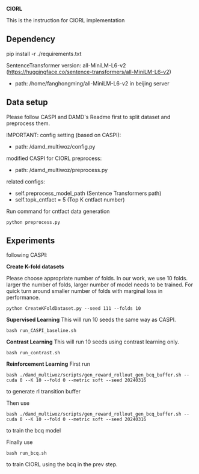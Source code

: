 **CIORL**

This is the instruction for CIORL implementation

## Dependency 

pip install -r ./requirements.txt

SentenceTransformer version: all-MiniLM-L6-v2 (https://huggingface.co/sentence-transformers/all-MiniLM-L6-v2) 

- path: /home/fanghongming/all-MiniLM-L6-v2 in beijing server

## Data setup
Please follow CASPI and DAMD's Readme first to split dataset and preprocess them.

IMPORTANT:
config setting (based on CASPI):

- path: /damd_multiwoz/config.py        

modified CASPI for CIORL preprocess: 
- path: /damd_multiwoz/preprocess.py

related configs:
- self.preprocess_model_path (Sentence Transformers path)
- self.topk_cntfact = 5 (Top K cntfact number)

Run command for cntfact data generation
```console
python preprocess.py
```

## Experiments

following CASPI: 

**Create K-fold datasets**

Please choose appropriate number of folds. In our work, we use 10 folds. larger the number of folds, larger number of model needs to be trained. For quick turn around smaller number of folds with marginal loss in performance.
```console
python CreateKFoldDataset.py --seed 111 --folds 10
```

**Supervised Learning**
This will run 10 seeds the same way as CASPI.
```console
bash run_CASPI_baseline.sh
```

**Contrast Learning**
This will run 10 seeds using contrast learning only.
```console
bash run_contrast.sh
```

**Reinforcement Learning**
First run 
```console
bash ./damd_multiwoz/scripts/gen_reward_rollout_gen_bcq_buffer.sh --cuda 0 --K 10 --fold 0 --metric soft --seed 20240316
```
to generate rl transition buffer

Then use 
```console
bash ./damd_multiwoz/scripts/gen_reward_rollout_gen_bcq_buffer.sh --cuda 0 --K 10 --fold 0 --metric soft --seed 20240316
```
to train the bcq model

Finally use
```console
bash run_bcq.sh
```
to train CIORL using the bcq in the prev step. 